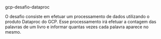 gcp-desafio-dataproc

O desafio consiste em efetuar um processamento de dados utilizando o produto Dataproc do GCP.
Esse processamento irá efetuar a contagem das palavras de um livro e informar quantas vezes cada palavra aparece no mesmo.
